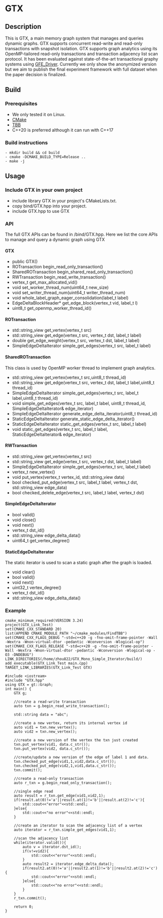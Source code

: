 # GTX

## Description
This is GTX, a main memory graph system that manages and queries dynamic graphs. GTX supports concurrent read-write and read-only transactions with snapshot isolation. GTX supports graph analytics using its OpenMP-tailored read-only transactions and transaction adjacency list scan protocol. It has been evaluated against state-of-the-art transactional graphy systems using [GFE_Driver](https://github.com/Jiboxiake/gfe_driver_gtx). Currently we only show the anonymized version but we aim to publish the final experiment framework with full dataset when the paper decision is finalized.
## Build
### Prerequisites 
- We only tested it on Linux.
- [CMake](https://gitlab.kitware.com/cmake/cmake)
- [TBB](https://github.com/oneapi-src/oneTBB) 
- C++20 is preferred although it can run with C++17 

### Build instructions 
```
- mkdir build && cd build
- cmake -DCMAKE_BUILD_TYPE=Release ..
- make -j
```
## Usage
### Include GTX in your own project
- include library GTX in your project's CMakeLists.txt. 
- copy bind/GTX.hpp into your project. 
- include GTX.hpp to use GTX
### API
The full GTX APIs can be found in /bind/GTX.hpp.
Here we list the core APIs to manage and query a dynamic graph using GTX

#### GTX
- public GTX() 
- ROTransaction begin_read_only_transaction()
- SharedROTransaction begin_shared_read_only_transaction()
- RWTransaction begin_read_write_transaction()
- vertex_t get_max_allocated_vid()
- void set_worker_thread_num(uint64_t new_size)
- void set_writer_thread_num(uint64_t writer_thread_num)
- void whole_label_graph_eager_consolidation(label_t label)
- EdgeDeltaBlockHeader* get_edge_block(vertex_t vid, label_t l)
- uint8_t get_openmp_worker_thread_id()

#### ROTransaction
- std::string_view get_vertex(vertex_t src)
- std::string_view get_edge(vertex_t src, vertex_t dst, label_t label)
- double get_edge_weight(vertex_t src, vertex_t dst, label_t label)
- SimpleEdgeDeltaIterator simple_get_edges(vertex_t src, label_t label)

#### SharedROTransaction
This class is used by OpenMP worker thread to implement graph analytics.
- std::string_view get_vertex(vertex_t src,uint8_t thread_id)
- std::string_view get_edge(vertex_t src, vertex_t dst, label_t label,uint8_t thread_id)     
- SimpleEdgeDeltaIterator simple_get_edges(vertex_t src, label_t label,uint8_t thread_id)
- void simple_get_edges(vertex_t src, label_t label, uint8_t thread_id, SimpleEdgeDeltaIterator& edge_iterator)
- SimpleEdgeDeltaIterator generate_edge_delta_iterator(uint8_t thread_id)
- StaticEdgeDeltaIterator generate_static_edge_delta_iterator()
- StaticEdgeDeltaIterator static_get_edges(vertex_t src, label_t label)
- void static_get_edges(vertex_t src, label_t label, StaticEdgeDeltaIterator& edge_iterator)

#### RWTransaction
- std::string_view get_vertex(vertex_t src)
- std::string_view get_edge(vertex_t src, vertex_t dst, label_t label)
- SimpleEdgeDeltaIterator simple_get_edges(vertex_t src, label_t label)
- vertex_t new_vertex()
- void put_vertex(vertex_t vertex_id, std::string_view data)
- bool checked_put_edge(vertex_t src, label_t label, vertex_t dst, std::string_view edge_data)
- bool checked_delete_edge(vertex_t src, label_t label, vertex_t dst)

#### SimpleEdgeDeltaIterator
- bool valid()
- void close()
- void next()
- vertex_t dst_id() 
- std::string_view  edge_delta_data() 
- uint64_t get_vertex_degree()

#### StaticEdgeDeltaIterator
The static iterator is used to scan a static graph after the graph is loaded.
- void clear()
- bool valid()
- void next()
- uint32_t vertex_degree()
- vertex_t dst_id() 
- std::string_view  edge_delta_data()

### Example
```
cmake_minimum_required(VERSION 3.24)
project(GTX_Link_Test)
set(CMAKE_CXX_STANDARD 20)
list(APPEND CMAKE_MODULE_PATH "~/cmake_modules/FindTBB")
set(CMAKE_CXX_FLAGS_DEBUG "-std=c++20 -g -fno-omit-frame-pointer -Wall -Wextra -Wnon-virtual-dtor -pedantic -Wconversion -Wlogical-op")
set(CMAKE_CXX_FLAGS_RELEASE "-std=c++20 -g -fno-omit-frame-pointer -Wall -Wextra -Wnon-virtual-dtor -pedantic -Wconversion -Wlogical-op -O3 -DNDEBUG")
LINK_DIRECTORIES(/home/zhou822/GTX_Mono_Simple_Iterator/build/)
add_executable(GTX_Link_Test main.cpp)
TARGET_LINK_LIBRARIES(GTX_Link_Test GTX)
```

```
#include <iostream>
#include "GTX.hpp"
using GTX = gt::Graph;
int main() {
    GTX g;

    //create a read-write transaction
    auto txn = g.begin_read_write_transaction();

    std::string data = "abc";

    //create a new vertex, return its internal vertex id
    auto vid1 = txn.new_vertex();
    auto vid2 = txn.new_vertex();

    //create a new version of the vertex the txn just created
    txn.put_vertex(vid1, data.c_str());
    txn.put_vertex(vid2, data.c_str());

    //create/update a new version of the edge of label 1 and data.
    txn.checked_put_edge(vid1,1,vid2,data.c_str());
    txn.checked_put_edge(vid2,1,vid1,data.c_str());
    txn.commit();

    //create a read-only transaction
    auto r_txn = g.begin_read_only_transaction();

    //single edge read
    auto result = r_txn.get_edge(vid1,vid2,1);
    if(result.at(0)!='a'||result.at(1)!='b'||result.at(2)!='c'){
        std::cout<<"error"<<std::endl;
    }else{
        std::cout<<"no error"<<std::endl;
    }

    //create an iterator to scan the adjacency list of a vertex
    auto iterator = r_txn.simple_get_edges(vid1,1);

    //scan the adjacency list
    while(iterator.valid()){
        auto v = iterator.dst_id();
        if(v!=vid2){
            std::cout<<"error"<<std::endl;
        }
        auto result2 = iterator.edge_delta_data();
        if(result2.at(0)!='a'||result2.at(1)!='b'||result2.at(2)!='c'){
            std::cout<<"error"<<std::endl;
        }else{
            std::cout<<"no error"<<std::endl;
        }
    }
    r_txn.commit();

    return 0;
}
```